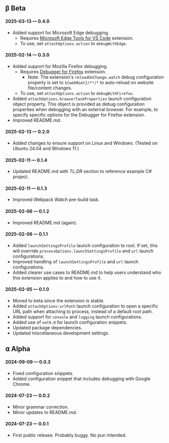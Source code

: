 ## β Beta

#### 2025-03-13 — 0.4.0

-   Added support for Microsoft Edge debugging.
    -   Requires [Microsoft Edge Tools for VS Code](https://marketplace.visualstudio.com/items?itemName=ms-edgedevtools.vscode-edge-devtools) extension.
    -   To use, set `attachOptions.action` to `debugWithEdge`.

#### 2025-02-14 — 0.3.0

-   Added support for Mozilla Firefox debugging.
    -   Requires [Debugger for Firefox](https://marketplace.visualstudio.com/items?itemName=firefox-devtools.vscode-firefox-debug) extension.
        -   Note: The extension's `reloadOnChange.watch` debug configuration property is set to `${webRoot}/**/*` to auto-reload on website file/content changes.
    -   To use, set `attachOptions.action` to `debugWithFirefox`.
-   Added `attachOptions.browserTaskProperties` launch configuration object property. This object is provided as debug configuration properties when debugging with an external browser. For example, to specify specific options for the Debugger for Firefox extension.
-   Improved README.md.

#### 2025-02-13 — 0.2.0

-   Added changes to ensure support on Linux and Windows. (Tested on Ubuntu 24.04 and Windows 11.)

#### 2025-02-11 — 0.1.4

-   Updated README.md with _TL;DR_ section to reference example C# project.

#### 2025-02-11 — 0.1.3

-   Improved Webpack Watch pre-build task.

#### 2025-02-06 — 0.1.2

-   Improved README.md (again).

#### 2025-02-06 — 0.1.1

-   Added `launchSettingsProfile` launch configuration to root. If set, this will override `processOptions.launchSettingsProfile` and `url` launch configurations.
-   Improved handling of `launchSettingsProfile` and `url` launch configurations.
-   Added clearer use cases to README.md to help users understand who this extension applies to and how to use it.

#### 2025-02-05 — 0.1.0

-   Moved to beta since the extension is stable.
-   Added `attachOptions:urlPath` launch configuration to open a specific URL path when attaching to process, instead of a default root path.
-   Added support for `console` and `logging` launch configurations.
-   Added use of `net9.0` for launch configuration snippets.
-   Updated package dependencies.
-   Updated miscellaneous development settings.

## ⍺ Alpha

#### 2024-09-09 — 0.0.3

-   Fixed configuration snippets.
-   Added configuration snippet that includes debugging with Google Chrome.

#### 2024-07-23 — 0.0.2

-   Minor grammar correction.
-   Minor updates to README.md.

#### 2024-07-23 — 0.0.1

-   First public release. Probably buggy. No pun intended.
